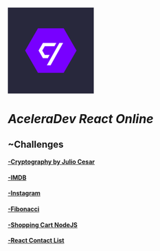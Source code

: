 ![alt](./assets/0.png)

# **_AceleraDev React Online_**

## **~Challenges**

#### [-Cryptography by Julio Cesar](./selection_challenge)

#### [-IMDB](./imdb)

#### [-Instagram](./instagram)

#### [-Fibonacci](./node_fibonacci)

#### [-Shopping Cart NodeJS](./shoppingCart_nodeJs)

#### [-React Contact List](./react_contact)

